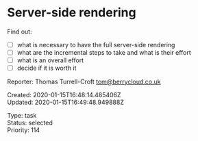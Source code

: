 # Server-side rendering

Find out:

- [ ] what is necessary to have the full server-side rendering
- [ ] what are the incremental steps to take and what is their effort
- [ ] what is an overall effort
- [ ] decide if it is worth it

Reporter: Thomas Turrell-Croft <tom@berrycloud.co.uk>  

Created: 2020-01-15T16:48:14.485406Z  
Updated: 2020-01-15T16:49:48.949888Z

Type: task  
Status: selected  
Priority: 114
